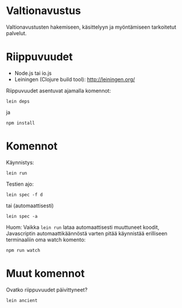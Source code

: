 # Valtionavustus

Valtionavustusten hakemiseen, käsittelyyn ja myöntämiseen tarkoitetut palvelut.

# Riippuvuudet

* Node.js tai io.js
* Leiningen (Clojure build tool): http://leiningen.org/

Riippuvuudet asentuvat ajamalla komennot:

    lein deps

ja

    npm install

# Komennot

Käynnistys:

    lein run

Testien ajo:

    lein spec -f d

tai (automaattisesti)

    lein spec -a

Huom: Vaikka ```lein run``` lataa automaattisesti muuttuneet koodit,
Javascriptin automaattikäännöstä varten pitää käynnistää erilliseen
terminaaliin oma watch komento:

    npm run watch

# Muut komennot

Ovatko riippuvuudet päivittyneet?

    lein ancient
